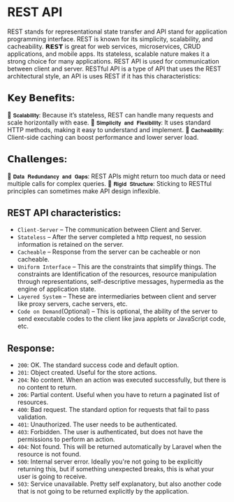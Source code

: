 # REST API

REST stands for representational state transfer and API stand for application programming interface. REST is known for its simplicity, scalability, and cacheability.
𝗥𝗘𝗦𝗧  is great for web services, microservices, CRUD applications, and mobile apps. Its stateless, scalable nature makes it a strong choice for many applications.
REST API is used for communication between  client and server. 
RESTful API is a type of API that uses the REST architectural style, an API is uses REST if it has this characteristics:

## 𝗞𝗲𝘆 𝗕𝗲𝗻𝗲𝗳𝗶𝘁𝘀: 
🔷 `𝐒𝐜𝐚𝐥𝐚𝐛𝐢𝐥𝐢𝐭𝐲`: Because it’s stateless, REST can handle many requests and scale horizontally with ease.
🔷 `𝐒𝐢𝐦𝐩𝐥𝐢𝐜𝐢𝐭𝐲 𝐚𝐧𝐝 𝐅𝐥𝐞𝐱𝐢𝐛𝐢𝐥𝐢𝐭𝐲`:  It uses standard HTTP methods, making it easy to understand and implement.
🔷 `𝐂𝐚𝐜𝐡𝐞𝐚𝐛𝐢𝐥𝐢𝐭𝐲`: Client-side caching can boost performance and lower server load.

## 𝗖𝗵𝗮𝗹𝗹𝗲𝗻𝗴𝗲𝘀: 
🔶 `𝐃𝐚𝐭𝐚 𝐑𝐞𝐝𝐮𝐧𝐝𝐚𝐧𝐜𝐲 𝐚𝐧𝐝 𝐆𝐚𝐩𝐬`: REST APIs might return too much data or need multiple calls for complex queries.
🔶 `𝐑𝐢𝐠𝐢𝐝 𝐒𝐭𝐫𝐮𝐜𝐭𝐮𝐫𝐞`: Sticking to RESTful principles can sometimes make API design inflexible.

## REST API characteristics:

- `Client-Server` – The communication between Client and Server.
- `Stateless` – After the server completed a http request, no session information is retained on the server.
- `Cacheable` – Response from the server can be cacheable or non cacheable.
- `Uniform Interface` – This are the constraints that simplify things. The constraints are Identification of the resources, resource manipulation through representations, self-descriptive messages, hypermedia as the engine of application state.
- `Layered System` – These are intermediaries between client and server like proxy servers, cache servers, etc.
- `Code on Demand`(Optional) – This is optional, the ability of the server to send executable codes to the client like java applets or JavaScript code, etc.

## Response:

- `200`: OK. The standard success code and default option.
- `201`: Object created. Useful for the store actions.
- `204`: No content. When an action was executed successfully, but there is no content to return.
- `206`: Partial content. Useful when you have to return a paginated list of resources.
- `400`: Bad request. The standard option for requests that fail to pass validation.
- `401`: Unauthorized. The user needs to be authenticated.
- `403`: Forbidden. The user is authenticated, but does not have the permissions to perform an action.
- `404`: Not found. This will be returned automatically by Laravel when the resource is not found.
- `500`: Internal server error. Ideally you're not going to be explicitly returning this, but if something unexpected breaks, this is what your user is going to receive.
- `503`: Service unavailable. Pretty self explanatory, but also another code that is not going to be returned explicitly by the application.